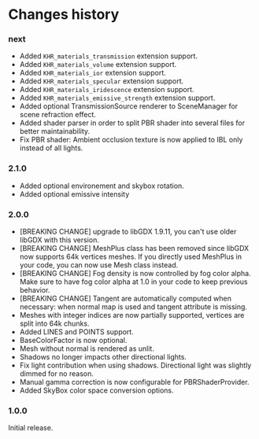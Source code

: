 # Changes history

### next

* Added `KHR_materials_transmission` extension support.
* Added `KHR_materials_volume` extension support.
* Added `KHR_materials_ior` extension support.
* Added `KHR_materials_specular` extension support.
* Added `KHR_materials_iridescence` extension support.
* Added `KHR_materials_emissive_strength` extension support.
* Added optional TransmissionSource renderer to SceneManager for scene refraction effect.
* Added shader parser in order to split PBR shader into several files for better maintainability.
* Fix PBR shader: Ambient occlusion texture is now applied to IBL only instead of all lights.


### 2.1.0

* Added optional environement and skybox rotation.
* Added optional emissive intensity

### 2.0.0

* [BREAKING CHANGE] upgrade to libGDX 1.9.11, you can't use older libGDX with this version.
* [BREAKING CHANGE] MeshPlus class has been removed since libGDX now supports 64k vertices meshes. If you directly used MeshPlus in your code, you can now use Mesh class instead.
* [BREAKING CHANGE] Fog density is now controlled by fog color alpha. Make sure to have fog color alpha at 1.0 in your code to keep previous behavior.
* [BREAKING CHANGE] Tangent are automatically computed when necessary: when normal map is used and tangent attribute is missing.
* Meshes with integer indices are now partially supported, vertices are split into 64k chunks.
* Added LINES and POINTS support.
* BaseColorFactor is now optional.
* Mesh without normal is rendered as unlit.
* Shadows no longer impacts other directional lights.
* Fix light contribution when using shadows. Directional light was slightly dimmed for no reason.
* Manual gamma correction is now configurable for PBRShaderProvider.
* Added SkyBox color space conversion options.

### 1.0.0

Initial release.